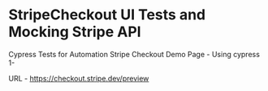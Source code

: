 # StripeCheckout UI Tests and Mocking Stripe API
Cypress Tests for Automation Stripe Checkout Demo Page - Using cypress 1-

URL - https://checkout.stripe.dev/preview
